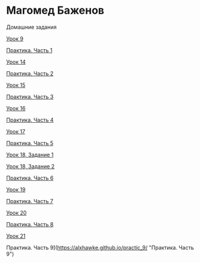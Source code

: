 

# Магомед Баженов
Домашние задания


[Урок 9](https://alxhawke.github.io/lesson_9/ "Урок 9")


[Практика. Часть 1](https://alxhawke.github.io/practic_1/ "Практика. Часть 1")


[Урок 14](https://alxhawke.github.io/lesson_14/ "Урок 14")


[Практика. Часть 2](https://alxhawke.github.io/practic_2/ "Практика. Часть 2")


[Урок 15](https://alxhawke.github.io/lesson_15/ "Урок 15")


[Практика. Часть 3](https://alxhawke.github.io/practic_3/ "Практика. Часть 3")


[Урок 16](https://alxhawke.github.io/lesson_16/ "Урок 16")


[Практика. Часть 4](https://alxhawke.github.io/practic_4/ "Практика. Часть 4")


[Урок 17](https://alxhawke.github.io/lesson_17/ "Урок 17")


[Практика. Часть 5](https://alxhawke.github.io/practic_5/ "Практика. Часть 5")


[Урок 18, Задание 1](https://alxhawke.github.io/lesson_18_1/ "Урок 18.1")


[Урок 18, Задание 2](https://alxhawke.github.io/lesson_18_2/ "Урок 18.2")


[Практика. Часть 6](https://alxhawke.github.io/practic_6/ "Практика. Часть 6")


[Урок 19](https://alxhawke.github.io/lesson_19/ "Урок 19")


[Практика. Часть 7](https://alxhawke.github.io/practic_7/ "Практика. Часть 7")


[Урок 20](https://alxhawke.github.io/lesson_20/ "Урок 20")


[Практика. Часть 8](https://alxhawke.github.io/practic_8/ "Практика. Часть 8")


[Урок 21](https://alxhawke.github.io/lesson_21/ "Урок 21")


Практика. Часть 9](https://alxhawke.github.io/practic_9/ "Практика. Часть 9")
